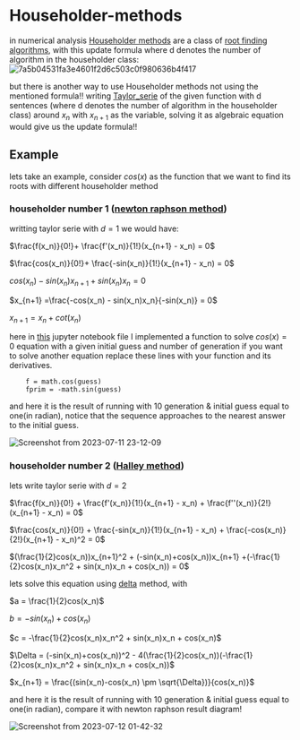 # Householder-methods
in numerical analysis <a href=https://en.wikipedia.org/wiki/Householder%27s_method>Householder methods</a>
are a class of <a href=https://en.wikipedia.org/wiki/Root-finding_algorithms>root finding algorithms</a>,
with this update formula where d denotes the number of algorithm in the householder class: 
![7a5b04531fa3e4601f2d6c503c0f980636b4f417](https://github.com/Mehrdadghassabi/Householder-methods/assets/53050138/9aa27e41-9fbf-45ee-8454-9856f754335b)


but there is another way to use Householder methods not using the mentioned formula!!
writing <a href=https://en.wikipedia.org/wiki/Taylor_series>Taylor_serie</a> of the given function with d sentences (where d denotes the number of algorithm in
the householder class) around $`x_n`$ with $`x_{n+1}`$ as the variable, solving it as algebraic equation would give us the update formula!!
## Example
lets take an example, consider $`cos(x)`$ as the function that we want to find its roots with different householder method
### householder number 1 (<a href=https://en.wikipedia.org/wiki/Newton%27s_method>newton raphson method</a>)
writting taylor serie with $`d=1`$ we would have:

$`\frac{f(x_n)}{0!}+ \frac{f'(x_n)}{1!}(x_{n+1} - x_n) = 0`$

$`\frac{cos(x_n)}{0!}+ \frac{-sin(x_n)}{1!}(x_{n+1} - x_n) = 0`$

$`cos(x_n) - sin(x_n)x_{n+1} + sin(x_n)x_n = 0`$

$`x_{n+1} =\frac{-cos(x_n) - sin(x_n)x_n}{-sin(x_n)} = 0`$

$`x_{n+1} =x_n + cot(x_n) `$

here in <a href=https://github.com/Mehrdadghassabi/Householder-methods/blob/main/householder_method.ipynb>this</a> jupyter notebook file
I implemented a function to solve $`cos(x) = 0`$ equation with a given initial guess and number of generation
if you want to solve another equation replace these lines with your function and its derivatives.
```
    f = math.cos(guess)
    fprim = -math.sin(guess)
```
and here it is the result of running with 10 generation & initial guess equal to one(in radian),
notice that the sequence approaches to the nearest answer to the initial guess.


![Screenshot from 2023-07-11 23-12-09](https://github.com/Mehrdadghassabi/Householder-methods/assets/53050138/56cc49e5-2ebe-488a-9323-cdd6e71b03a4)

### householder number 2 (<a href=https://en.wikipedia.org/wiki/Halley%27s_method>Halley method</a>)
lets write taylor serie with $`d=2`$

$`\frac{f(x_n)}{0!} + \frac{f'(x_n)}{1!}(x_{n+1} - x_n) + \frac{f''(x_n)}{2!}(x_{n+1} - x_n) = 0`$

$`\frac{cos(x_n)}{0!} + \frac{-sin(x_n)}{1!}(x_{n+1} - x_n)  + \frac{-cos(x_n)}{2!}(x_{n+1} - x_n)^2 = 0`$

$`(\frac{1}{2}cos(x_n))x_{n+1}^2 + (-sin(x_n)+cos(x_n))x_{n+1} +(-\frac{1}{2}cos(x_n)x_n^2 + sin(x_n)x_n + cos(x_n)) = 0`$

lets solve this equation using <a href=https://en.wikipedia.org/wiki/Quadratic_equation>delta</a> method, with

$`a = \frac{1}{2}cos(x_n)`$

$`b = -sin(x_n)+cos(x_n)`$

$`c = -\frac{1}{2}cos(x_n)x_n^2 + sin(x_n)x_n + cos(x_n)`$

$`\Delta = (-sin(x_n)+cos(x_n))^2 - 4(\frac{1}{2}cos(x_n))(-\frac{1}{2}cos(x_n)x_n^2 + sin(x_n)x_n + cos(x_n))`$

$`x_{n+1} = \frac{(sin(x_n)-cos(x_n) \pm \sqrt{\Delta})}{cos(x_n)}`$

and here it is the result of running with 10 generation & initial guess equal to one(in radian),
compare it with newton raphson result diagram!


![Screenshot from 2023-07-12 01-42-32](https://github.com/Mehrdadghassabi/Householder-methods/assets/53050138/2311844c-8a31-48c9-a3c0-b6edc65a2fe9)
